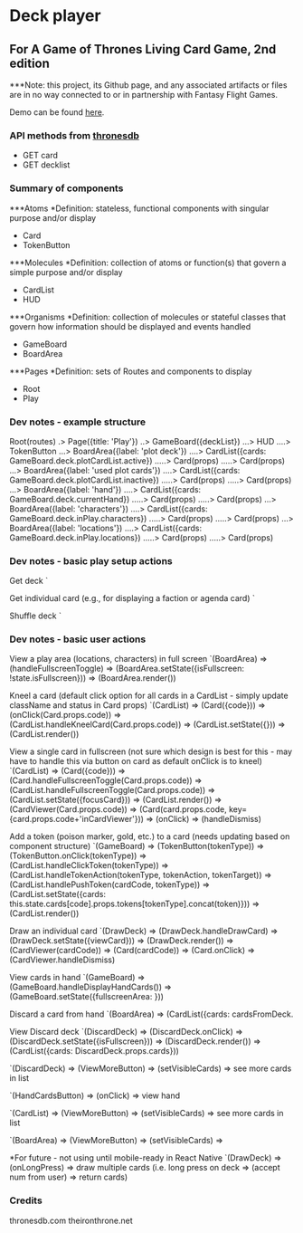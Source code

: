 # Deck player
## For A Game of Thrones Living Card Game, 2nd edition

***Note: this project, its Github page, and any associated artifacts or files are in no way connected to or in partnership with Fantasy Flight Games.

Demo can be found [here]().

### API methods from [thronesdb](thronesdb.com)

- GET card
- GET decklist

### Summary of components

***Atoms
*Definition: stateless, functional components with singular purpose and/or display
- Card
- TokenButton

***Molecules
*Definition: collection of atoms or function(s) that govern a simple purpose and/or display
- CardList
- HUD

***Organisms
*Definition: collection of molecules or stateful classes that govern how information should be displayed and events handled
- GameBoard
- BoardArea

***Pages
*Definition: sets of Routes and components to display
- Root
- Play

### Dev notes - example structure

Root(routes)
.> Page({title: 'Play'})
..> GameBoard({deckList})
...> HUD
....> TokenButton
...> BoardArea({label: 'plot deck'})
....> CardList({cards: GameBoard.deck.plotCardList.active})
.....> Card(props)
.....> Card(props)
...> BoardArea({label: 'used plot cards'})
....> CardList({cards: GameBoard.deck.plotCardList.inactive})
.....> Card(props)
.....> Card(props)
...> BoardArea({label: 'hand'})
....> CardList({cards: GameBoard.deck.currentHand})
.....> Card(props)
.....> Card(props)
...> BoardArea({label: 'characters'})
....> CardList({cards: GameBoard.deck.inPlay.characters})
.....> Card(props)
.....> Card(props)
...> BoardArea({label: 'locations'})
....> CardList({cards: GameBoard.deck.inPlay.locations})
.....> Card(props)
.....> Card(props)

### Dev notes - basic play setup actions

Get deck
`

Get individual card (e.g., for displaying a faction or agenda card)
`

Shuffle deck
`

### Dev notes - basic user actions

View a play area (locations, characters) in full screen
`(BoardArea) => (handleFullscreenToggle) => (BoardArea.setState({isFullscreen: !state.isFullscreen})) => (BoardArea.render())

Kneel a card (default click option for all cards in a CardList - simply update className and status in Card props)
`(CardList) => (Card({code})) => (onClick(Card.props.code)) => (CardList.handleKneelCard(Card.props.code)) => (CardList.setState({})) => (CardList.render())

View a single card in fullscreen (not sure which design is best for this - may have to handle this via button on card as default onClick is to kneel)
`(CardList) => (Card({code})) => (Card.handleFullscreenToggle(Card.props.code)) => (CardList.handleFullscreenToggle(Card.props.code)) => (CardList.setState({focusCard})) => (CardList.render()) => (CardViewer(Card.props.code)) => (Card(card.props.code, key={card.props.code+'inCardViewer'})) => (onClick) => (handleDismiss)

Add a token (poison marker, gold, etc.) to a card (needs updating based on component structure)
`(GameBoard) => (TokenButton(tokenType)) => (TokenButton.onClick(tokenType)) => (CardList.handleClickToken(tokenType)) => (CardList.handleTokenAction(tokenType, tokenAction, tokenTarget)) => (CardList.handlePushToken(cardCode, tokenType)) => (CardList.setState({cards: this.state.cards[code].props.tokens[tokenType].concat(token)})) => (CardList.render())

Draw an individual card
`(DrawDeck) => (DrawDeck.handleDrawCard) => (DrawDeck.setState({viewCard})) => (DrawDeck.render()) => (CardViewer(cardCode)) => (Card(cardCode)) => (Card.onClick) => (CardViewer.handleDismiss)

View cards in hand
`(GameBoard) => (GameBoard.handleDisplayHandCards()) => (GameBoard.setState({fullscreenArea: }))

Discard a card from hand
`(BoardArea) => (CardList({cards: cardsFromDeck.

View Discard deck
`(DiscardDeck) => (DiscardDeck.onClick) => (DiscardDeck.setState({isFullscreen})) => (DiscardDeck.render()) => (CardList({cards: DiscardDeck.props.cards}))


`(DiscardDeck) => (ViewMoreButton) => (setVisibleCards) => see more cards in list


`(HandCardsButton) => (onClick) => view hand


`(CardList) => (ViewMoreButton) => (setVisibleCards) => see more cards in list


`(BoardArea) => (ViewMoreButton) => (setVisibleCards) => 

*For future - not using until mobile-ready in React Native
`(DrawDeck) => (onLongPress) => draw multiple cards (i.e. long press on deck => (accept num from user) => return cards)

### Credits

thronesdb.com
theironthrone.net